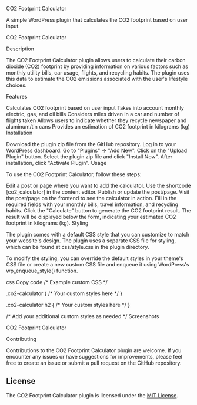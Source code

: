 CO2 Footprint Calculator

A simple WordPress plugin that calculates the CO2 footprint based on user input.

CO2 Footprint Calculator

Description

The CO2 Footprint Calculator plugin allows users to calculate their carbon dioxide (CO2) footprint by providing information on various factors such as monthly utility bills, car usage, flights, and recycling habits. The plugin uses this data to estimate the CO2 emissions associated with the user's lifestyle choices.

Features

Calculates CO2 footprint based on user input
Takes into account monthly electric, gas, and oil bills
Considers miles driven in a car and number of flights taken
Allows users to indicate whether they recycle newspaper and aluminum/tin cans
Provides an estimation of CO2 footprint in kilograms (kg)
Installation

Download the plugin zip file from the GitHub repository.
Log in to your WordPress dashboard.
Go to "Plugins" -> "Add New".
Click on the "Upload Plugin" button.
Select the plugin zip file and click "Install Now".
After installation, click "Activate Plugin".
Usage

To use the CO2 Footprint Calculator, follow these steps:

Edit a post or page where you want to add the calculator.
Use the shortcode [co2_calculator] in the content editor.
Publish or update the post/page.
Visit the post/page on the frontend to see the calculator in action.
Fill in the required fields with your monthly bills, travel information, and recycling habits.
Click the "Calculate" button to generate the CO2 footprint result.
The result will be displayed below the form, indicating your estimated CO2 footprint in kilograms (kg).
Styling

The plugin comes with a default CSS style that you can customize to match your website's design. The plugin uses a separate CSS file for styling, which can be found at css/style.css in the plugin directory.

To modify the styling, you can override the default styles in your theme's CSS file or create a new custom CSS file and enqueue it using WordPress's wp_enqueue_style() function.

css
Copy code
/* Example custom CSS */

.co2-calculator {
    /* Your custom styles here */
}

.co2-calculator h2 {
    /* Your custom styles here */
}

/* Add your additional custom styles as needed */
Screenshots

CO2 Footprint Calculator

Contributing

Contributions to the CO2 Footprint Calculator plugin are welcome. If you encounter any issues or have suggestions for improvements, please feel free to create an issue or submit a pull request on the GitHub repository.

## License

The CO2 Footprint Calculator plugin is licensed under the [MIT License](LICENSE).
